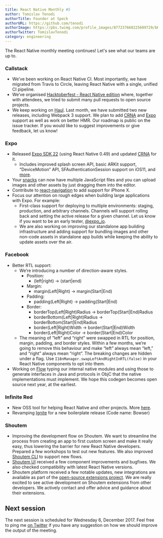 ```yaml
---
title: React Native Monthly #5
author: Tomislav Tenodi
authorTitle: Founder at Speck
authorURL: https://github.com/tenodi
authorImage: https://pbs.twimg.com/profile_images/877237660225609729/bKFDwfAq.jpg
authorTwitter: TomislavTenodi
category: engineering
---
```


The React Native monthly meeting continues! Let's see what our teams are up to.

### Callstack

- We’ve been working on React Native CI. Most importantly, we have migrated from Travis to Circle, leaving React Native with a single, unified CI pipeline.
- We’ve organised [Hacktoberfest - React Native edition](https://blog.callstack.io/announcing-hacktoberfest-7313ea5ccf4f) where, together with attendees, we tried to submit many pull requests to open source projects.
- We keep working on [Haul](https://github.com/callstack/haul). Last month, we have submitted two new releases, including Webpack 3 support. We plan to add [CRNA](https://github.com/react-community/create-react-native-app) and [Expo](https://github.com/expo/expo) support as well as work on better HMR. Our roadmap is public on the issue tracker. If you would like to suggest improvements or give feedback, let us know!

### Expo

- Released [Expo SDK 22](https://blog.expo.io/expo-sdk-v22-0-0-is-now-available-7745bfe97fc6) (using React Native 0.49) and updated [CRNA](https://github.com/react-community/create-react-native-app) for it.
  - Includes improved splash screen API, basic ARKit support, “DeviceMotion” API, SFAuthenticationSession support on iOS11, and [more](https://blog.expo.io/expo-sdk-v22-0-0-is-now-available-7745bfe97fc6).
- Your [snacks](https://snack.expo.io) can now have multiple JavaScript files and you can upload images and other assets by just dragging them into the editor.
- Contribute to [react-navigation](https://github.com/react-community/react-navigation) to add support for iPhone X.
- Focus our attention on rough edges when building large applications with Expo. For example:
  - First-class support for deploying to multiple environments: staging, production, and arbitrary channels. Channels will support rolling back and setting the active release for a given channel. Let us know if you want to be an early tester, [@expo_io](https://twitter.com/expo_io).
  - We are also working on improving our standalone app building infrastructure and adding support for bundling images and other non-code assets in standalone app builds while keeping the ability to update assets over the air.

### Facebook

- Better RTL support:
  - We’re introducing a number of direction-aware styles.
    - Position:
      - (left|right) → (start|end)
    - Margin:
      - margin(Left|Right) → margin(Start|End)
    - Padding:
      - padding(Left|Right) → padding(Start|End)
    - Border:
      - borderTop(Left|Right)Radius → borderTop(Start|End)Radius
      - borderBottom(Left|Right)Radius → borderBottom(Start|End)Radius
      - border(Left|Right)Width → border(Start|End)Width
      - border(Left|Right)Color → border(Start|End)Color
  - The meaning of “left” and “right” were swapped in RTL for position, margin, padding, and border styles. Within a few months, we’re going to remove this behaviour and make “left” always mean “left,” and “right” always mean “right”. The breaking changes are hidden under a flag. Use `I18nManager.swapLeftAndRightInRTL(false)` in your React Native components to opt into them. 
- Working on [Flow](https://github.com/facebook/flow) typing our internal native modules and using those to generate interfaces in Java and protocols in ObjC that the native implementations must implement. We hope this codegen becomes open source next year, at the earliest.


### Infinite Red

- New OSS tool for helping React Native and other projects. More [here](https://shift.infinite.red/solidarity-the-cli-for-developer-sanity-672fa81b98e9).
- Revamping [Ignite](https://github.com/infinitered/ignite) for a new boilerplate release (Code name: Bowser)

### Shoutem

- Improving the development flow on Shoutem. We want to streamline the process from creating an app to first custom screen and make it really easy, thus lowering the barrier for new React Native developers. Prepared a few workshops to test out new features. We also improved [Shoutem CLI](https://github.com/shoutem/cli) to support new flows.
- [Shoutem UI](https://github.com/shoutem/ui) received a few component improvements and bugfixes. We also checked compatibility with latest React Native versions.
- Shoutem platform received a few notable updates, new integrations are available as part of the [open-source extensions project](https://github.com/shoutem/extensions). We are really excited to see active development on Shoutem extensions from other developers. We actively contact and offer advice and guidance about their extensions.

## Next session

The next session is scheduled for Wednesday 6, December 2017. Feel free to ping me [on Twitter](https://twitter.com/TomislavTenodi) if you have any suggestion on how we should improve the output of the meeting.
